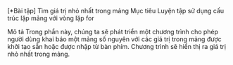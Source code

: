 
[*Bài tập] Tìm giá trị nhỏ nhất trong mảng
Mục tiêu
Luyện tập sử dụng cấu trúc lặp mảng với vòng lặp for

Mô tả
Trong phần này, chúng ta sẽ phát triển một chương trình cho phép người dùng khai báo một mảng số nguyên với các giá trị trong mảng được khởi tạo sẵn hoặc được nhập từ bàn phím. Chương trình sẽ hiển thị ra giá trị nhỏ nhất trong mảng.